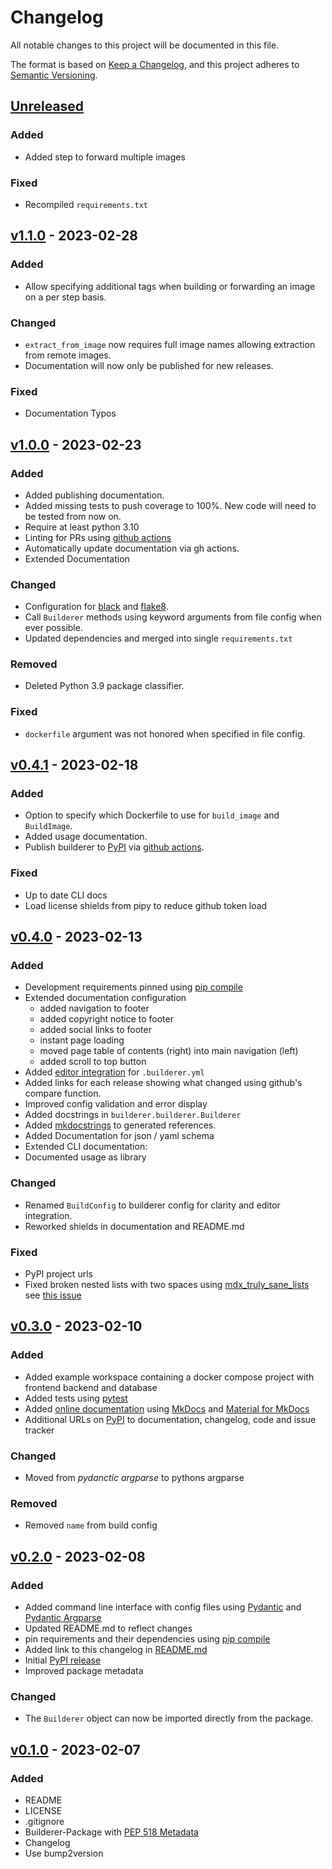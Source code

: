# Changelog

All notable changes to this project will be documented in this file.

The format is based on [Keep a Changelog](https://keepachangelog.com/en/1.0.0/),
and this project adheres to [Semantic Versioning](https://semver.org/spec/v2.0.0.html).

## [Unreleased]

### Added

- Added step to forward multiple images

### Fixed

- Recompiled `requirements.txt`

## [v1.1.0] - 2023-02-28

### Added

- Allow specifying additional tags when building or forwarding an image on a per step basis.

### Changed

- `extract_from_image` now requires full image names allowing extraction from remote images.
- Documentation will now only be published for new releases.

### Fixed

- Documentation Typos

## [v1.0.0] - 2023-02-23

### Added

- Added publishing documentation.
- Added missing tests to push coverage to 100%. New code will need to be tested from now on.
- Require at least python 3.10
- Linting for PRs using [github actions](https://docs.github.com/en/actions/automating-builds-and-tests/building-and-testing-python)
- Automatically update documentation via gh actions.
- Extended Documentation

### Changed

- Configuration for [black](https://black.readthedocs.io/en/stable/) and [flake8](https://flake8.pycqa.org/en/latest/).
- Call `Builderer` methods using keyword arguments from file config when ever possible.
- Updated dependencies and merged into single `requirements.txt`

### Removed

- Deleted Python 3.9 package classifier.

### Fixed

- `dockerfile` argument was not honored when specified in file config.

## [v0.4.1] - 2023-02-18

### Added

- Option to specify which Dockerfile to use for `build_image` and `BuildImage`.
- Added usage documentation.
- Publish builderer to [PyPI](https://pypi.org/project/builderer/) via [github actions](https://github.com/marketplace/actions/pypi-publish).

### Fixed

- Up to date CLI docs
- Load license shields from pipy to reduce github token load

## [v0.4.0] - 2023-02-13

### Added

- Development requirements pinned using [pip compile](https://github.com/jazzband/pip-tools)
- Extended documentation configuration
  - added navigation to footer
  - added copyright notice to footer
  - added social links to footer
  - instant page loading
  - moved page table of contents (right) into main navigation (left)
  - added scroll to top button
- Added [editor integration](http://builderer.florian-sattler.de/editor-integration/) for `.builderer.yml`
- Added links for each release showing what changed using github's compare function.
- Improved config validation and error display
- Added docstrings in `builderer.builderer.Builderer`
- Added [mkdocstrings](https://github.com/mkdocstrings/mkdocstrings) to generated references.
- Added Documentation for json / yaml schema
- Extended CLI documentation:
- Documented usage as library

### Changed

- Renamed `BuildConfig` to builderer config for clarity and editor integration.
- Reworked shields in documentation and README.md

### Fixed

- PyPI project urls
- Fixed broken nested lists with two spaces using [mdx_truly_sane_lists](https://pypi.org/project/mdx-truly-sane-lists/) see [this issue](https://github.com/mkdocs/mkdocs/issues/545)

## [v0.3.0] - 2023-02-10

### Added

- Added example workspace containing a docker compose project with frontend backend and database
- Added tests using [pytest](https://docs.pytest.org/)
- Added [online documentation](https://builderer.florian-sattler.de) using [MkDocs](https://www.mkdocs.org/) and [Material for MkDocs](https://squidfunk.github.io/mkdocs-material)
- Additional URLs on [PyPI](https://pypi.org/project/builderer/) to documentation, changelog, code and issue tracker

### Changed

- Moved from _pydanctic argparse_ to pythons argparse

### Removed

- Removed `name` from build config

## [v0.2.0] - 2023-02-08

### Added

- Added command line interface with config files using [Pydantic](https://docs.pydantic.dev/) and [Pydantic Argparse](https://pydantic-argparse.supimdos.com/)
- Updated README.md to reflect changes
- pin requirements and their dependencies using [pip compile](https://github.com/jazzband/pip-tools)
- Added link to this changelog in [README.md](https://github.com/florian-sattler/builderer/blob/main/README.md)
- Initial [PyPI release](https://pypi.org/project/builderer/)
- Improved package metadata

### Changed

- The `Builderer` object can now be imported directly from the package.

## [v0.1.0] - 2023-02-07

### Added

- README
- LICENSE
- .gitignore
- Builderer-Package with [PEP 518 Metadata](https://peps.python.org/pep-0518/)
- Changelog
- Use bump2version

[unreleased]: https://github.com/florian-sattler/builderer/compare/v1.1.0...HEAD
[v1.1.0]: https://github.com/florian-sattler/builderer/compare/v1.0.0...v1.1.0
[v1.0.0]: https://github.com/florian-sattler/builderer/compare/v0.4.1...v1.0.0
[v0.4.1]: https://github.com/florian-sattler/builderer/compare/v0.4.0...v0.4.1
[v0.4.0]: https://github.com/florian-sattler/builderer/compare/v0.3.0...v0.4.0
[v0.3.0]: https://github.com/florian-sattler/builderer/compare/v0.2.0...v0.3.0
[v0.2.0]: https://github.com/florian-sattler/builderer/compare/v0.1.0...v0.2.0
[v0.1.0]: https://github.com/florian-sattler/builderer/releases/tag/v0.1.0
